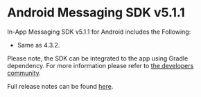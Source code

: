 # Android Messaging SDK v5.1.1

In-App Messaging SDK v5.1.1 for Android includes the Following:
* Same as 4.3.2.

Please note, the SDK can be integrated to the app using Gradle dependency. For more information please refer to [the developers community](https://developers.liveperson.com/android-quickstart.html).

Full release notes can be found [here](https://developers.liveperson.com/mobile-app-messaging-sdk-for-android-latest-release-notes.html).
